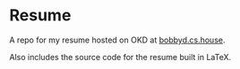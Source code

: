 # Resume


A repo for my resume hosted on OKD at [bobbyd.cs.house](https://bobbyd.cs.house).

Also includes the source code for the resume built in LaTeX.
